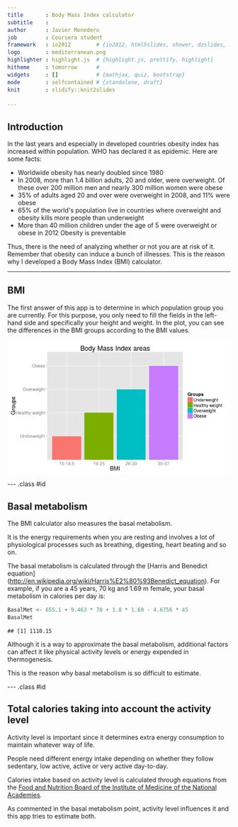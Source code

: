 ```yaml
---
title       : Body Mass Index calculator
subtitle    : 
author      : Javier Monedero
job         : Coursera student
framework   : io2012        # {io2012, html5slides, shower, dzslides, ...}
logo        : mediterranean.png
highlighter : highlight.js  # {highlight.js, prettify, highlight}
hitheme     : tomorrow      # 
widgets     : []            # {mathjax, quiz, bootstrap}
mode        : selfcontained # {standalone, draft}
knit        : slidify::knit2slides

---
```


## Introduction
In the last years and especially in developed countries obesity index has increased within population. WHO has declared it as epidemic. Here are some facts:
- Worldwide obesity has nearly doubled since 1980
- In 2008, more than 1.4 billion adults, 20 and older, were overweight. Of these over 200 million men and nearly 300 million women were obese
- 35% of adults aged 20 and over were overweight in 2008, and 11% were obese
- 65% of the world's population live in countries where overweight and obesity kills more people than underweight
- More than 40 million children under the age of 5 were overweight or obese in 2012
Obesity is preventable

Thus, there is the need of analyzing whether or not you are at risk of it. Remember that obesity can induce a bunch of illnesses. This is the reason why I developed a Body Mass Index (BMI) calculator. 

---  

## BMI
The first answer of this app is to determine in which population group you are currently. For this purpose, you only need to fill the fields in the left-hand side and specifically your height and weight. In the plot, you can see the differences in the BMI groups according to the BMI values.

<img src="assets/fig/bmi-plot-1.png" title="plot of chunk bmi-plot" alt="plot of chunk bmi-plot" style="display: block; margin: auto;" />

--- .class #id

## Basal metabolism 
The BMI calculator also measures the basal metabolism. 

It is the energy requirements when you are resting and involves a lot of physiological processes such as breathing, digesting, heart beating and so on. 

The basal metabolism is calculated through the [Harris and Benedict equation] (http://en.wikipedia.org/wiki/Harris%E2%80%93Benedict_equation). For example, if you are a 45 years, 70 kg and 1.69 m female, your basal metabolism in calories per day is: 


```r
BasalMet <- 655.1 + 9.463 * 70 + 1.8 * 1.69 - 4.6756 * 45
BasalMet
```

```
## [1] 1110.15
```

Although it is a way to approximate the basal metabolism, additional factors can affect it like physical activity levels or energy expended in thermogenesis. 

This is the reason why basal metabolism is so difficult to estimate.

--- .class #id

## Total calories taking into account the activity level
Activity level is important since it determines extra energy consumption to maintain whatever way of life. 

People need different energy intake depending on whether they follow sedentary, low active, active or very active day-to-day. 

Calories intake based on activity level is calculated through equations from the  [Food and Nutrition Board of the Institute of Medicine of the National Academies](http://www.iom.edu/About-IOM/Leadership-Staff/Boards/Food-and-Nutrition-Board.aspx). 

As commented in the basal metabolism point, activity level influences it and this app tries to estimate both. 
